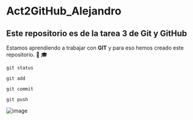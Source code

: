 # Act2GitHub_Alejandro
## Este repositorio es de la tarea 3 de Git y GitHub
Estamos aprendiendo a trabajar con **GIT** y para eso hemos creado este repositorio. :adult: :mortar_board:

```
git status
```
```
git add
```
```
git commit
```
```
git push
```
![image]([https://global-uploads.webflow.com/5f5a53e153805db840dae2db/6073fbf151fa4565d48572dc_GitHub_aprender-programaci%25C3%25B3n.jpeg](https://cdn3.emoji.gg/emojis/2124_peepoClown.png))
